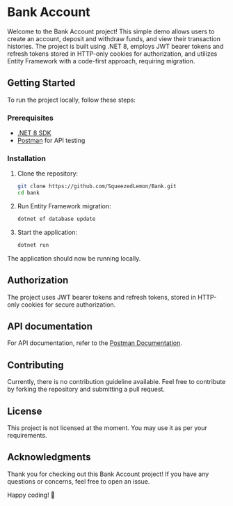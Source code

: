 # Bank Account

Welcome to the Bank Account project! This simple demo allows users to create an account, deposit and withdraw funds, and view their transaction histories. The project is built using .NET 8, employs JWT bearer tokens and refresh tokens stored in HTTP-only cookies for authorization, and utilizes Entity Framework with a code-first approach, requiring migration.

## Getting Started

To run the project locally, follow these steps:

### Prerequisites

- [.NET 8 SDK](https://dotnet.microsoft.com/download)
- [Postman](https://www.postman.com/) for API testing

### Installation

1. Clone the repository:

    ```bash
    git clone https://github.com/SqueezedLemon/Bank.git
    cd bank
    ```

2. Run Entity Framework migration:

    ```bash
    dotnet ef database update
    ```

3. Start the application:

    ```bash
    dotnet run
    ```

The application should now be running locally.

## Authorization

The project uses JWT bearer tokens and refresh tokens, stored in HTTP-only cookies for secure authorization. 

## API documentation

For API documentation, refer to the [Postman Documentation](https://documenter.getpostman.com/view/16124553/2s9YkrcLBX).

## Contributing

Currently, there is no contribution guideline available. Feel free to contribute by forking the repository and submitting a pull request.

## License

This project is not licensed at the moment. You may use it as per your requirements.

## Acknowledgments

Thank you for checking out this Bank Account project! If you have any questions or concerns, feel free to open an issue.

Happy coding! 🚀
